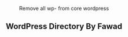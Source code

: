 <p style="text-align: center">Remove all wp- from core wordpress</p>
<h2 style="text-align: center">WordPress Directory By Fawad</h2>
